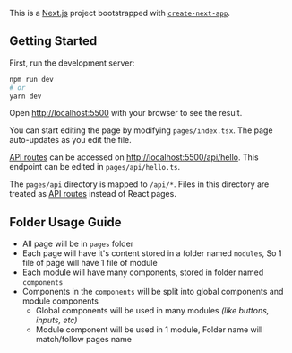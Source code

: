 This is a [Next.js](https://nextjs.org/) project bootstrapped with [`create-next-app`](https://github.com/vercel/next.js/tree/canary/packages/create-next-app).

## Getting Started

First, run the development server:

```bash
npm run dev
# or
yarn dev
```

Open [http://localhost:5500](http://localhost:5500) with your browser to see the result.

You can start editing the page by modifying `pages/index.tsx`. The page auto-updates as you edit the file.

[API routes](https://nextjs.org/docs/api-routes/introduction) can be accessed on [http://localhost:5500/api/hello](http://localhost:5500/api/hello). This endpoint can be edited in `pages/api/hello.ts`.

The `pages/api` directory is mapped to `/api/*`. Files in this directory are treated as [API routes](https://nextjs.org/docs/api-routes/introduction) instead of React pages.

## Folder Usage Guide

* All page will be in `pages` folder
* Each page will have it's content stored in a folder named `modules`, So 1 file of page will have 1 file of module
* Each module will have many components, stored in folder named `components`
* Components in the `components` will be split into global components and module components
  * Global components will be used in many modules _(like buttons, inputs, etc)_
  * Module component will be used in 1 module, Folder name will match/follow pages name

